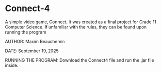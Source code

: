 # Connect-4
A simple video game, Connect. It was created as a final project for Grade 11 Computer Science. If unfamiliar with the rules, they can be found upon running the program

AUTHOR: Maxim Beauchemin

DATE: September 19, 2025

RUNNING THE PROGRAM: Download the Connect4 file and run the .jar file inside.
